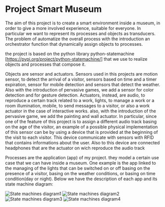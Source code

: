 # Project Smart Museum
The aim of this project is to create a smart environment inside a museum, in order to give a more involved experience, suitable for everyone.
In particular we want to represent its processes and objects as transducers. The problem of automatize the overall process
with the introduction an orchestrator function that dynamically assign objects to processes.

the project is based on the python library python-statemachine [https://pypi.org/project/python-statemachine/] that we use 
to realize objects and processes that compose it.

Objects are sensor and actuators. Sensors used in this projects are motion sensor, to detect the arrival of a visitor,
sensors based on time and a timer expiration, sensor for mobile detection and sensors that detect the weather. 
Also with the introduction of pervasive games, we add a sensor for color detection and for gesture detection. 
Actuators, instead, are audio, to reproduce a certain track related to a work, lights, to manage a work or a room
illumination, mobile, to send messages to a visitor, or also a work actuator in the case of interactive works. also, with
the introduction of the pervasive game, we add the painting and wall actuator. In particular, since one of the feature of
this project is to assign a different audio track basing on the age of the visitor, an example of a possible physical 
implementation of this sensor can be by using a device that is provided at the beginning of the visit to each visitor. This device 
communicate with sensors with RFID that contains informations about the user. Also to this device are connected headphones
that are the actuator on wich reproduce the audio track

Processes are the application (app) of my project. they model a certain use case that we can have inside a museum. One 
example is the app linked to the managing of the lights that can be switched on or off basing on the presence of a visitor, 
basing on the weather conditions, or basing on time condition(day or night). 
Below we have the description of each app and its state machine diagram:



![State machines diagram1](https://i.ibb.co/qk4tsm5/State-machines-diagrams-1.png)
![State machines diagram2](https://i.ibb.co/NSRbLPW/State-machines-diagrams-2.png)
![State machines diagram3](https://i.ibb.co/Jx174Rp/State-machines-diagrams-3.png)
![State machines diagram4](https://i.ibb.co/NYKX54k/State-machines-diagrams-4.png)




